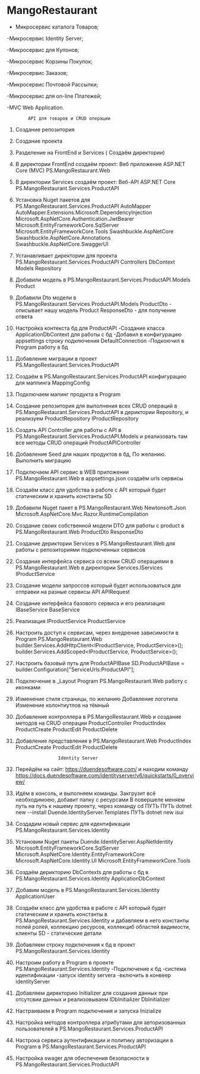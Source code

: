# MangoRestaurant

- Микросервис каталога Товаров;

-Микросервис Identity Server;

-Микросервис для Купонов;

-Микросервис Корзины Покупок;

-Микросервис Заказов;

-Микросервис Почтовой Рассылки;

-Микросервис для on-line Платежей;

-MVC Web Application.

            API для товаров и CRUD операции

1. Создание репозитория
2. Создание проекта
3. Разделение на FrontEnd и Services ( Создаём директории)
4. В директории FrontEnd создаём проект: Веб приложение ASP.NET Core (MVC) 
    PS.MangoRestaurant.Web
5. В директории Services создаём проект: Веб-API ASP.NET Core
    PS.MangoRestaurant.Services.ProductAPI



6. Установка Nuget пакетов для PS.MangoRestaurant.Services.ProductAPI
	AutoMapper
	AutoMapper.Extensions.Microsoft.DependencyInjection
	Microsoft.AspNetCore.Authentication.JwtBearer
	Microsoft.EntityFrameworkCore.SqlServer
	Microsoft.EntityFrameworkCore.Tools
	Swashbuckle.AspNetCore
	Swashbuckle.AspNetCore.Annotations
	Swashbuckle.AspNetCore.SwaggerUI
7. Устанавливает директории для проекта PS.MangoRestaurant.Services.ProductAPI
    Controllers
    DbContext
    Models
    Repository
8. Добавили модель в PS.MangoRestaurant.Services.ProductAPI.Models
    Product
8. Добавили Dto модели в PS.MangoRestaurant.Services.ProductAPI.Models
    ProductDto - описывает нашу модель Product
    ResponseDto - для получение ответа
9. Настройка контекста бд для ProductAPI
    -Создание класса ApplicationDbContext для работы с бд
    -Добавил в конфигурацию appsettings строку подключения DefaultConnection
    -Подкоючил в Program работу в бд
10. Добавление миграции в проект PS.MangoRestaurant.Services.ProductAPI
11. Создаём в PS.MangoRestaurant.Services.ProductAPI конфигурацию для маппинга
    MappingConfig
12. Подключаем мапинг продукта в Program   
13. Создание репозитория для выполнения всех CRUD операций в PS.MangoRestaurant.Services.ProductAPI в дериктории Repository, и реализуем
    ProductRepository
    IProductRepository
14. Создать API Controller для работы с API в PS.MangoRestaurant.Services.ProductAPI.Models и реализовать там все методы CRUD операций
    ProductAPIController
15. Добавление Seed для наших продуктов в бд, По желанию. Выполнить миграцию



16. Подключаем API сервис в WEB приложении PS.MangoRestaurant.Web
    в appsettings.json создаём urls сервисы
17. Создаём класс для удобства в работе с API который будет статическим и хранить константы
    SD
18. Добавили Nuget пакет в  PS.MangoRestaurant.Web
    Newtonsoft.Json
    Microsoft.AspNetCore.Mvc.Razor.RuntimeCompilation
19. Создание своих собственной модели DTO для работы с product в PS.MangoRestaurant.Web
    ProductDto
    ResponseDto
20. Создание дериктории Services в PS.MangoRestaurant.Web для работы с репозиториями подключенных сервисов
21. Создание интерфейса сервиса со всеми CRUD операциями в PS.MangoRestaurant.Web в директории Services.IServices
    IProductService
22. Создание модели запроссов который будет использоваться для отправки на разные сервисы API
    APIRequest
23. Создание интерфейса базового сервиса и его реализация
    IBaseService
    BaseService
24. Реализация IProductService
    ProductService
25. Настроить доступ к сервисам, через внедрение зависимости в Program PS.MangoRestaurant.Web
    builder.Services.AddHttpClient<IProductService, ProductService>();
    builder.Services.AddScoped<IProductService, ProductService>();
26. Настроить базовый путь для ProductAPIBase
    SD.ProductAPIBase = builder.Configuration["ServiceUrls:ProductAPI"];
27. Подключение в _Layout Program PS.MangoRestaurant.Web работу с иконками
    <link rel="stylesheet" href="https://use.fontawesome.com/releases/v5.15.4/css/all.css" integrity="sha384-DyZ88mC6Up2uqS4h/KRgHuoeGwBcD4Ng9SiP4dIRy0EXTlnuz47vAwmeGwVChigm" crossorigin="anonymous" />
29. Изменение стиля страницы, по желанию
    Добавление логотипа
    Изменение колонтиутлов на тёмный
30. Добавление контроллера в PS.MangoRestaurant.Web и создание методов на CRUD операции
    ProductController
        ProductIndex
        ProductCreate
        ProductEdit
        ProductDelete
31. Добавление представления в PS.MangoRestaurant.Web
    ProductIndex
    ProductCreate
    ProductEdit
    ProductDelete


                        Identity Server
32. Перейдём на сайт: https://duendesoftware.com/ и находим команду
    https://docs.duendesoftware.com/identityserver/v6/quickstarts/0_overview/
33. Идём в консоль, и выполняем команды. Закгрузит всё необходимоею, добавит папку с ресурсами
    В повершеле меняем путь на путь к нашему проекту, через команду cd ПУТЬ
    ПУТЬ dotnet new --install Duende.IdentityServer.Templates
    ПУТЬ dotnet new isui
34. Создадим новый сервис для идентификации PS.MangoRestaurant.Services.Identity
35. Установим Nuget пакеты
    Duende.IdentityServer.AspNetIdentity
    Microsoft.EntityFrameworkCore.SqlServer
    Microsoft.AspNetCore.Identity.EntityFrameworkCore
    Microsoft.AspNetCore.Identity.UI
    Microsoft.EntityFrameworkCore.Tools
36. Создаём дерикторию DbContexts для работы с бд в PS.MangoRestaurant.Services.Identity
    ApplicationDbContext
37. Добавим модель в PS.MangoRestaurant.Services.Identity
    ApplicationUser
38. Создаём класс для удобства в работе с API который будет статическим и хранить константы в PS.MangoRestaurant.Services.Identity и дабавляем в него константы полей ролей, коллекцию ресурсов,
коллекциб областей видимости, клиенты
    SD - статические детали
39. Добавляем строку подключения к бд в проект PS.MangoRestaurant.Services.Identity
40. Настроим работу в Program в проекте PS.MangoRestaurant.Services.Identity
    -Подключение к бд
    -система идентификации
    -запуск identity servera
    -включить в конвеер identityServer
41. Добавляем директорию Initializer для создания данных при отсутсвии данных и реализовываем
    IDbInitializer
    DbInitializer
42. Настраиваем в Program подключения и запуска Inizialize
43. Настройка методов контроллера атрибутами для авторизованных пользователей в PS.MangoRestaurant.Services.ProductAPI
44. Настрока сервиса аутентификации и политику авторизации в Program в PS.MangoRestaurant.Services.ProductAPI
45. Настройка swager для обеспечения безопасности в  PS.MangoRestaurant.Services.ProductAPI




